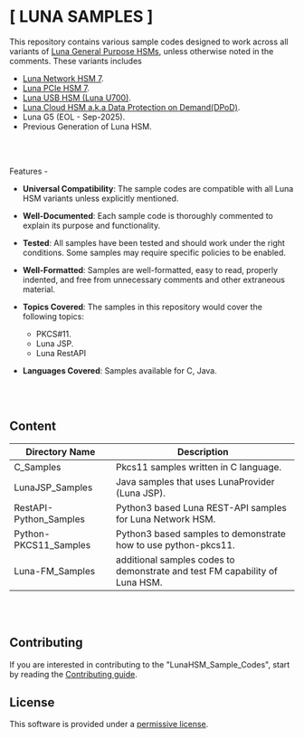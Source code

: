 # [ LUNA SAMPLES ]

This repository contains various sample codes designed to work across all variants of [Luna General Purpose HSMs](https://cpl.thalesgroup.com/encryption/hardware-security-modules/general-purpose-hsms), unless otherwise noted in the comments. These variants includes
- [Luna Network HSM 7](https://cpl.thalesgroup.com/sites/default/files/content/product_briefs/luna-sa-network-attached-hsm-pb.pdf).
- [Luna PCIe HSM 7](https://cpl.thalesgroup.com/sites/default/files/content/product_briefs/field_document/2024-04/Thales-Luna-PCIe-HSM-pb.pdf).
- [Luna USB HSM (Luna U700)](https://cpl.thalesgroup.com/sites/default/files/content/product_briefs/field_document/2022-09/luna-usb-hsm-pb.pdf).
- [Luna Cloud HSM a.k.a Data Protection on Demand(DPoD)](https://cpl.thalesgroup.com/sites/default/files/content/solution_briefs/data-protection-on-demand-services-sb.pdf).
- Luna G5 (EOL - Sep-2025).
- Previous Generation of Luna HSM.

<br><br>

Features -

+ **Universal Compatibility**: The sample codes are compatible with all Luna HSM variants unless explicitly mentioned.

+ **Well-Documented**: Each sample code is thoroughly commented to explain its purpose and functionality.

+ **Tested**:  All samples have been tested and should work under the right conditions. Some samples may require specific policies to be enabled.

+ **Well-Formatted**: Samples are well-formatted, easy to read, properly indented, and free from unnecessary comments and other extraneous material.

+ **Topics Covered**: The samples in this repository would cover the following topics:
	- PKCS#11.
	- Luna JSP.
	- Luna RestAPI
+ **Languages Covered**: Samples available for C, Java.

<br><br>

## Content

| Directory Name  | Description   |
| --- | --- |
| C_Samples | Pkcs11 samples written in C language. |
| LunaJSP_Samples | Java samples that uses LunaProvider (Luna JSP). |
| RestAPI-Python_Samples | Python3 based Luna REST-API samples for Luna Network HSM. |
| Python-PKCS11_Samples | Python3 based samples to demonstrate how to use python-pkcs11. |
| Luna-FM_Samples | additional samples codes to demonstrate and test FM capability of Luna HSM. |

<br><br>

## Contributing

If you are interested in contributing to the "LunaHSM_Sample_Codes", start by reading the [Contributing guide](/CONTRIBUTING.md).


## License

This software is provided under a [permissive license](LICENSE).
